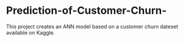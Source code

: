 # Prediction-of-Customer-Churn-
This project creates an ANN model based on a customer churn dateset available on Kaggle.
